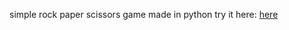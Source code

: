 simple rock paper scissors game made in python
try it here: <a href="https://repl.it/@MariuszS2/Rock-Paper-Scissors#main.py" target="_blank">here</a>
